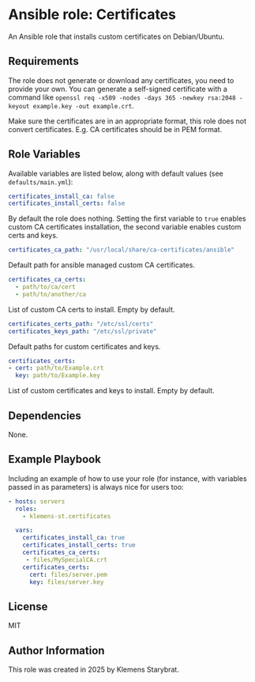 Ansible role: Certificates
=========

An Ansible role that installs custom certificates on Debian/Ubuntu.

Requirements
------------

The role does not generate or download any certificates, you need to provide your own. You can generate a self-signed certificate with a command like `openssl req -x509 -nodes -days 365 -newkey rsa:2048 -keyout example.key -out example.crt`.

Make sure the certificates are in an appropriate format, this role does not convert certificates. E.g. CA certificates should be in PEM format.

Role Variables
--------------

Available variables are listed below, along with default values (see `defaults/main.yml`):

```yaml
certificates_install_ca: false
certificates_install_certs: false
```
By default the role does nothing. Setting the first variable to `true` enables custom CA certificates installation, the second variable enables custom certs and keys.

```yaml
certificates_ca_path: "/usr/local/share/ca-certificates/ansible"
```
Default path for ansible managed custom CA certificates.

```yaml
certificates_ca_certs:
  - path/to/ca/cert
  - path/to/another/ca
```
List of custom CA certs to install. Empty by default.

```yaml
certificates_certs_path: "/etc/ssl/certs"
certificates_keys_path: "/etc/ssl/private"
```
Default paths for custom certificates and keys.

```yaml
certificates_certs:
- cert: path/to/Example.crt
  key: path/to/Example.key
```
List of custom certificates and keys to install. Empty by default.

Dependencies
------------

None.

Example Playbook
----------------

Including an example of how to use your role (for instance, with variables passed in as parameters) is always nice for users too:
```yaml
- hosts: servers
  roles:
    - klemens-st.certificates

  vars:
    certificates_install_ca: true
    certificates_install_certs: true
    certificates_ca_certs:
     - files/MySpecialCA.crt
    certificates_certs:
      cert: files/server.pem
      key: files/server.key

```

License
-------

MIT

Author Information
------------------

This role was created in 2025 by Klemens Starybrat.
